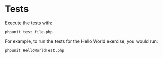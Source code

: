 # Tests

Execute the tests with:

```shell
phpunit test_file.php
```

For example, to run the tests for the Hello World exercise, you would run:

```shell
phpunit HelloWorldTest.php
```
